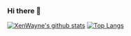 ### Hi there 👋
[![XenWayne's github stats](https://github-readme-stats.vercel.app/api?username=XenWayne)](https://github.com/XenWayne)
[![Top Langs](https://github-readme-stats.vercel.app/api/top-langs/?username=XenWayne)](https://github.com/XenWayne)
<!--
**XenWayne/XenWayne** is a ✨ _special_ ✨ repository because its `README.md` (this file) appears on your GitHub profile.

Here are some ideas to get you started:

- 🔭 I’m currently working on ...
- 🌱 I’m currently learning ...
- 👯 I’m looking to collaborate on ...
- 🤔 I’m looking for help with ...
- 💬 Ask me about ...
- 📫 How to reach me: ...
- 😄 Pronouns: ...
- ⚡ Fun fact: ...
-->
